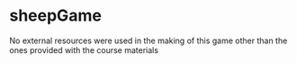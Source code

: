 # sheepGame

No external resources were used in the making of this game other than the ones provided with the course materials
